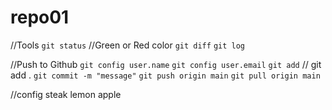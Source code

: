 # repo01

//Tools
`git status`
//Green or Red color
`git diff`
`git log`

//Push to Github
`git config user.name`
`git config user.email`
`git add`
// git add .
`git commit -m "message"`
`git push origin main`
`git pull origin main`

//config
steak
lemon
apple
